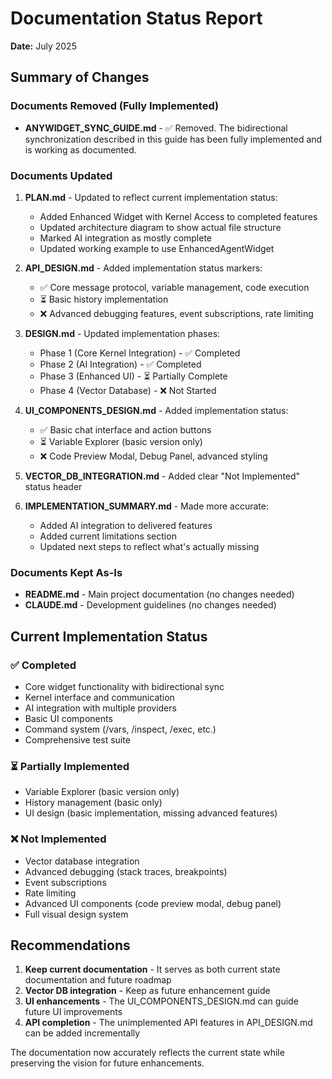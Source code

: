 # Documentation Status Report

**Date:** July 2025

## Summary of Changes

### Documents Removed (Fully Implemented)

- **ANYWIDGET_SYNC_GUIDE.md** - ✅ Removed. The bidirectional synchronization described in this guide has been fully implemented and is working as documented.

### Documents Updated

1. **PLAN.md** - Updated to reflect current implementation status:
   - Added Enhanced Widget with Kernel Access to completed features
   - Updated architecture diagram to show actual file structure
   - Marked AI integration as mostly complete
   - Updated working example to use EnhancedAgentWidget

2. **API_DESIGN.md** - Added implementation status markers:
   - ✅ Core message protocol, variable management, code execution
   - ⏳ Basic history implementation
   - ❌ Advanced debugging features, event subscriptions, rate limiting

3. **DESIGN.md** - Updated implementation phases:
   - Phase 1 (Core Kernel Integration) - ✅ Completed
   - Phase 2 (AI Integration) - ✅ Completed
   - Phase 3 (Enhanced UI) - ⏳ Partially Complete
   - Phase 4 (Vector Database) - ❌ Not Started

4. **UI_COMPONENTS_DESIGN.md** - Added implementation status:
   - ✅ Basic chat interface and action buttons
   - ⏳ Variable Explorer (basic version only)
   - ❌ Code Preview Modal, Debug Panel, advanced styling

5. **VECTOR_DB_INTEGRATION.md** - Added clear "Not Implemented" status header

6. **IMPLEMENTATION_SUMMARY.md** - Made more accurate:
   - Added AI integration to delivered features
   - Added current limitations section
   - Updated next steps to reflect what's actually missing

### Documents Kept As-Is

- **README.md** - Main project documentation (no changes needed)
- **CLAUDE.md** - Development guidelines (no changes needed)

## Current Implementation Status

### ✅ Completed

- Core widget functionality with bidirectional sync
- Kernel interface and communication
- AI integration with multiple providers
- Basic UI components
- Command system (/vars, /inspect, /exec, etc.)
- Comprehensive test suite

### ⏳ Partially Implemented

- Variable Explorer (basic version only)
- History management (basic only)
- UI design (basic implementation, missing advanced features)

### ❌ Not Implemented

- Vector database integration
- Advanced debugging (stack traces, breakpoints)
- Event subscriptions
- Rate limiting
- Advanced UI components (code preview modal, debug panel)
- Full visual design system

## Recommendations

1. **Keep current documentation** - It serves as both current state documentation and future roadmap
2. **Vector DB integration** - Keep as future enhancement guide
3. **UI enhancements** - The UI_COMPONENTS_DESIGN.md can guide future UI improvements
4. **API completion** - The unimplemented API features in API_DESIGN.md can be added incrementally

The documentation now accurately reflects the current state while preserving the vision for future enhancements.
